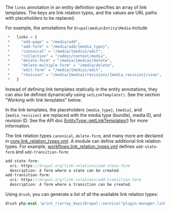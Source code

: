 The `links` annotation in an entity definition specifies an array of link templates. The keys are link relation types, and the values are URL paths with placeholders to be replaced.

For example, the annotations for `Drupal\media\Entity\Media` include

```php
 *   links = {
 *     "add-page" = "/media/add",
 *     "add-form" = "/media/add/{media_type}",
 *     "canonical" = "/media/{media}/edit",
 *     "collection" = "/admin/content/media",
 *     "delete-form" = "/media/{media}/delete",
 *     "delete-multiple-form" = "/media/delete",
 *     "edit-form" = "/media/{media}/edit",
 *     "revision" = "/media/{media}/revisions/{media_revision}/view",
 *   }
```

Instead of defining link templates statically in the entity annotations, they can also be defined dynamically using `setLinkTemplate()`. See the section "Working with link templates" below.

In the link templates, the placeholders `{media_type}`, `{media}`, and `{media_revision}` are replaced with the media type (bundle), media ID, and revision ID. See the API doc [EntityType::getLinkTemplates()](https://api.drupal.org/api/drupal/core!lib!Drupal!Core!Entity!EntityType.php/function/EntityType%3A%3AgetLinkTemplates/9.4.x) for more information.

The link relation types `canonical`, `delete-form`, and many more are declared in [core.link\_relation\_types.yml](https://api.drupal.org/api/drupal/core!core.link%5Frelation%5Ftypes.yml/9.4.x). A module can define additional link relation types. For example, [workflows.link\_relation\_types.yml](https://api.drupal.org/api/drupal/core!modules!workflows!workflows.link%5Frelation%5Ftypes.yml/9.4.x) defines `add-state-form` and `add-transition-form`:

```php
add-state-form:
  uri: https://drupal.org/link-relations/add-state-form
  description: A form where a state can be created.
add-transition-form:
  uri: https://drupal.org/link-relations/add-transition-form
  description: A form where a transition can be created.
```

Using `drush`, you can generate a list of all the available link relation types:

```php
drush php:eval 'print_r(array_keys(Drupal::service("plugin.manager.link_relation_type")->getDefinitions()))'
```